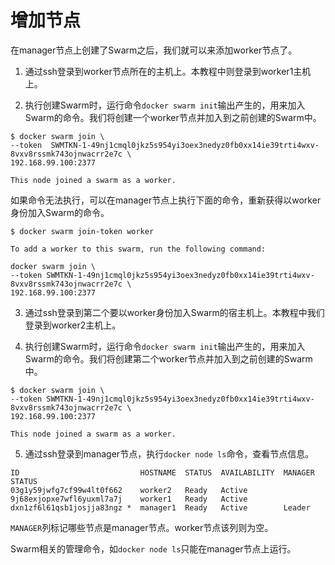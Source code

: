 # 增加节点

在manager节点上创建了Swarm之后，我们就可以来添加worker节点了。

  1. 通过ssh登录到worker节点所在的主机上。本教程中则登录到worker1主机上。
    
  2. 执行创建Swarm时，运行命令`docker swarm init`输出产生的，用来加入Swarm的命令。我们将创建一个worker节点并加入到之前创建的Swarm中。
    
  ```
  $ docker swarm join \
  --token  SWMTKN-1-49nj1cmql0jkz5s954yi3oex3nedyz0fb0xx14ie39trti4wxv-8vxv8rssmk743ojnwacrr2e7c \
  192.168.99.100:2377

  This node joined a swarm as a worker.
  ```
    
  如果命令无法执行，可以在manager节点上执行下面的命令，重新获得以worker身份加入Swarm的命令。
    
  ```
  $ docker swarm join-token worker

  To add a worker to this swarm, run the following command:

  docker swarm join \
  --token SWMTKN-1-49nj1cmql0jkz5s954yi3oex3nedyz0fb0xx14ie39trti4wxv-8vxv8rssmk743ojnwacrr2e7c \
  192.168.99.100:2377
  ```
    
  3. 通过ssh登录到第二个要以worker身份加入Swarm的宿主机上。本教程中我们登录到worker2主机上。
    
  4. 执行创建Swarm时，运行命令`docker swarm init`输出产生的，用来加入Swarm的命令。我们将创建第二个worker节点并加入到之前创建的Swarm中。
    
  ```
  $ docker swarm join \
  --token SWMTKN-1-49nj1cmql0jkz5s954yi3oex3nedyz0fb0xx14ie39trti4wxv-8vxv8rssmk743ojnwacrr2e7c \
  192.168.99.100:2377

  This node joined a swarm as a worker.
  ```
    
  5. 通过ssh登录到manager节点，执行`docker node ls`命令，查看节点信息。
    
  ```
  ID                           HOSTNAME  STATUS  AVAILABILITY  MANAGER STATUS
  03g1y59jwfg7cf99w4lt0f662    worker2   Ready   Active
  9j68exjopxe7wfl6yuxml7a7j    worker1   Ready   Active
  dxn1zf6l61qsb1josjja83ngz *  manager1  Ready   Active        Leader
  ```
    
  `MANAGER`列标记哪些节点是manager节点。worker节点该列则为空。
    
  Swarm相关的管理命令，如`docker node ls`只能在manager节点上运行。
